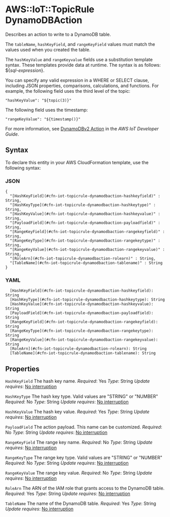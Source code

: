 # AWS::IoT::TopicRule DynamoDBAction<a name="aws-properties-iot-topicrule-dynamodbaction"></a>

Describes an action to write to a DynamoDB table\.

The `tableName`, `hashKeyField`, and `rangeKeyField` values must match the values used when you created the table\.

The `hashKeyValue` and `rangeKeyvalue` fields use a substitution template syntax\. These templates provide data at runtime\. The syntax is as follows: $\{*sql\-expression*\}\.

You can specify any valid expression in a WHERE or SELECT clause, including JSON properties, comparisons, calculations, and functions\. For example, the following field uses the third level of the topic:

 `"hashKeyValue": "${topic(3)}"`

The following field uses the timestamp:

 `"rangeKeyValue": "${timestamp()}"`

For more information, see [DynamoDBv2 Action](https://docs.aws.amazon.com/iot/latest/developerguide/iot-rule-actions.html) in the *AWS IoT Developer Guide*\.

## Syntax<a name="aws-properties-iot-topicrule-dynamodbaction-syntax"></a>

To declare this entity in your AWS CloudFormation template, use the following syntax:

### JSON<a name="aws-properties-iot-topicrule-dynamodbaction-syntax.json"></a>

```
{
  "[HashKeyField](#cfn-iot-topicrule-dynamodbaction-hashkeyfield)" : String,
  "[HashKeyType](#cfn-iot-topicrule-dynamodbaction-hashkeytype)" : String,
  "[HashKeyValue](#cfn-iot-topicrule-dynamodbaction-hashkeyvalue)" : String,
  "[PayloadField](#cfn-iot-topicrule-dynamodbaction-payloadfield)" : String,
  "[RangeKeyField](#cfn-iot-topicrule-dynamodbaction-rangekeyfield)" : String,
  "[RangeKeyType](#cfn-iot-topicrule-dynamodbaction-rangekeytype)" : String,
  "[RangeKeyValue](#cfn-iot-topicrule-dynamodbaction-rangekeyvalue)" : String,
  "[RoleArn](#cfn-iot-topicrule-dynamodbaction-rolearn)" : String,
  "[TableName](#cfn-iot-topicrule-dynamodbaction-tablename)" : String
}
```

### YAML<a name="aws-properties-iot-topicrule-dynamodbaction-syntax.yaml"></a>

```
  [HashKeyField](#cfn-iot-topicrule-dynamodbaction-hashkeyfield): String
  [HashKeyType](#cfn-iot-topicrule-dynamodbaction-hashkeytype): String
  [HashKeyValue](#cfn-iot-topicrule-dynamodbaction-hashkeyvalue): String
  [PayloadField](#cfn-iot-topicrule-dynamodbaction-payloadfield): String
  [RangeKeyField](#cfn-iot-topicrule-dynamodbaction-rangekeyfield): String
  [RangeKeyType](#cfn-iot-topicrule-dynamodbaction-rangekeytype): String
  [RangeKeyValue](#cfn-iot-topicrule-dynamodbaction-rangekeyvalue): String
  [RoleArn](#cfn-iot-topicrule-dynamodbaction-rolearn): String
  [TableName](#cfn-iot-topicrule-dynamodbaction-tablename): String
```

## Properties<a name="aws-properties-iot-topicrule-dynamodbaction-properties"></a>

`HashKeyField`  <a name="cfn-iot-topicrule-dynamodbaction-hashkeyfield"></a>
The hash key name\.
*Required*: Yes
*Type*: String
*Update requires*: [No interruption](https://docs.aws.amazon.com/AWSCloudFormation/latest/UserGuide/using-cfn-updating-stacks-update-behaviors.html#update-no-interrupt)

`HashKeyType`  <a name="cfn-iot-topicrule-dynamodbaction-hashkeytype"></a>
The hash key type\. Valid values are "STRING" or "NUMBER"
*Required*: No
*Type*: String
*Update requires*: [No interruption](https://docs.aws.amazon.com/AWSCloudFormation/latest/UserGuide/using-cfn-updating-stacks-update-behaviors.html#update-no-interrupt)

`HashKeyValue`  <a name="cfn-iot-topicrule-dynamodbaction-hashkeyvalue"></a>
The hash key value\.
*Required*: Yes
*Type*: String
*Update requires*: [No interruption](https://docs.aws.amazon.com/AWSCloudFormation/latest/UserGuide/using-cfn-updating-stacks-update-behaviors.html#update-no-interrupt)

`PayloadField`  <a name="cfn-iot-topicrule-dynamodbaction-payloadfield"></a>
The action payload\. This name can be customized\.
*Required*: No
*Type*: String
*Update requires*: [No interruption](https://docs.aws.amazon.com/AWSCloudFormation/latest/UserGuide/using-cfn-updating-stacks-update-behaviors.html#update-no-interrupt)

`RangeKeyField`  <a name="cfn-iot-topicrule-dynamodbaction-rangekeyfield"></a>
The range key name\.
*Required*: No
*Type*: String
*Update requires*: [No interruption](https://docs.aws.amazon.com/AWSCloudFormation/latest/UserGuide/using-cfn-updating-stacks-update-behaviors.html#update-no-interrupt)

`RangeKeyType`  <a name="cfn-iot-topicrule-dynamodbaction-rangekeytype"></a>
The range key type\. Valid values are "STRING" or "NUMBER"
*Required*: No
*Type*: String
*Update requires*: [No interruption](https://docs.aws.amazon.com/AWSCloudFormation/latest/UserGuide/using-cfn-updating-stacks-update-behaviors.html#update-no-interrupt)

`RangeKeyValue`  <a name="cfn-iot-topicrule-dynamodbaction-rangekeyvalue"></a>
The range key value\.
*Required*: No
*Type*: String
*Update requires*: [No interruption](https://docs.aws.amazon.com/AWSCloudFormation/latest/UserGuide/using-cfn-updating-stacks-update-behaviors.html#update-no-interrupt)

`RoleArn`  <a name="cfn-iot-topicrule-dynamodbaction-rolearn"></a>
The ARN of the IAM role that grants access to the DynamoDB table\.
*Required*: Yes
*Type*: String
*Update requires*: [No interruption](https://docs.aws.amazon.com/AWSCloudFormation/latest/UserGuide/using-cfn-updating-stacks-update-behaviors.html#update-no-interrupt)

`TableName`  <a name="cfn-iot-topicrule-dynamodbaction-tablename"></a>
The name of the DynamoDB table\.
*Required*: Yes
*Type*: String
*Update requires*: [No interruption](https://docs.aws.amazon.com/AWSCloudFormation/latest/UserGuide/using-cfn-updating-stacks-update-behaviors.html#update-no-interrupt)
